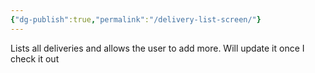 ```yaml
---
{"dg-publish":true,"permalink":"/delivery-list-screen/"}
---
```


Lists all deliveries and allows the user to add more. Will update it once I check it out